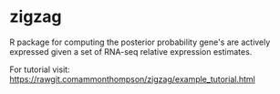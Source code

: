 # zigzag
R package for computing the posterior probability gene's are actively expressed given a set of RNA-seq relative expression estimates.

For tutorial visit:
https://rawgit.comammonthompson/zigzag/example_tutorial.html

